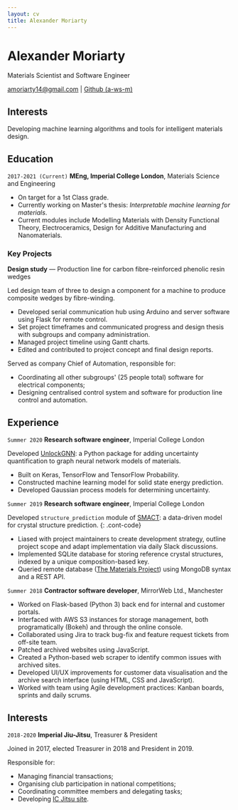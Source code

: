 ```yaml
---
layout: cv
title: Alexander Moriarty
---
```


# Alexander Moriarty

Materials Scientist and Software Engineer

<div id="webaddress">
<a href="mailto:amoriarty14@gmail.com">amoriarty14@gmail.com</a>
| <a href="https://github.com/a-ws-m">Github (a-ws-m)</a>
</div>

## Interests

Developing machine learning algorithms and tools for intelligent materials design.

## Education

`2017-2021 (Current)`
__MEng, Imperial College London__, Materials Science and Engineering

- On target for a 1st Class grade.
- Currently working on Master's thesis: _Interpretable machine learning for materials_.
- Current modules include Modelling Materials with Density Functional Theory, Electroceramics, Design for Additive Manufacturing and Nanomaterials.

### Key Projects

__Design study__ &mdash; Production line for carbon fibre-reinforced phenolic resin wedges

Led design team of three to design a component for a machine to produce composite wedges by fibre-winding.

- Developed serial communication hub using Arduino and server software using Flask for remote control.
- Set project timeframes and communicated progress and design thesis with subgroups and company administration.
- Managed project timeline using Gantt charts.
- Edited and contributed to project concept and final design reports.

Served as company Chief of Automation, responsible for:

- Coordinating all other subgroups' (25 people total) software for electrical components;
- Designing centralised control system and software for production line control and automation.

## Experience

`Summer 2020`
__Research software engineer__, Imperial College London

Developed [UnlockGNN](https://github.com/a-ws-m/unlockGNN): a Python package for adding uncertainty quantification to graph neural network models of materials.

- Built on Keras, TensorFlow and TensorFlow Probability.
- Constructed machine learning model for solid state energy prediction.
- Developed Gaussian process models for determining uncertainty.

`Summer 2019`
__Research software engineer__, Imperial College London

Developed `structure_prediction` module of [SMACT](https://github.com/WMD-group/SMACT): a data-driven model for crystal structure prediction.
{: .cont-code}

- Liased with project maintainers to create development strategy, outline project scope and adapt implementation via daily Slack discussions.
- Implemented SQLite database for storing reference crystal structures, indexed by a unique composition-based key.
- Queried remote database ([The Materials Project](https://materialsproject.org/)) using MongoDB syntax and a REST API.

`Summer 2018`
__Contractor software developer__, MirrorWeb Ltd., Manchester

- Worked on Flask-based (Python 3) back end for internal and customer portals.
- Interfaced with AWS S3 instances for storage management, both programatically (Bokeh) and through the online console.
- Collaborated using Jira to track bug-fix and feature request tickets from off-site team.
- Patched archived websites using JavaScript.
- Created a Python-based web scraper to identify common issues with archived sites.
- Developed UI/UX improvements for customer data visualisation and the archive search interface (using HTML, CSS and JavaScript).
- Worked with team using Agile development practices: Kanban boards, sprints and daily scrums.

## Interests

`2018-2020`
__Imperial Jiu-Jitsu__, Treasurer & President

Joined in 2017, elected Treasurer in 2018 and President in 2019.

Responsible for:

- Managing financial transactions;
- Organising club participation in national competitions;
- Coordinating committee members and delegating tasks;
- Developing [IC Jitsu site](https://union.ic.ac.uk/acc/jujitsu/).

<!-- ### Footer

Last updated: October 2020 -->

